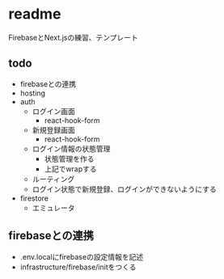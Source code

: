 # readme
FirebaseとNext.jsの練習、テンプレート

## todo
- firebaseとの連携
- hosting
- auth
  - ログイン画面
    - react-hook-form
  - 新規登録画面
      - react-hook-form
  - ログイン情報の状態管理
    - 状態管理を作る
    - 上記でwrapする
  - ルーティング
  - ログイン状態で新規登録、ログインができないようにする
- firestore
  - エミュレータ

## firebaseとの連携
- .env.localにfirebaseの設定情報を記述
- infrastructure/firebase/initをつくる
